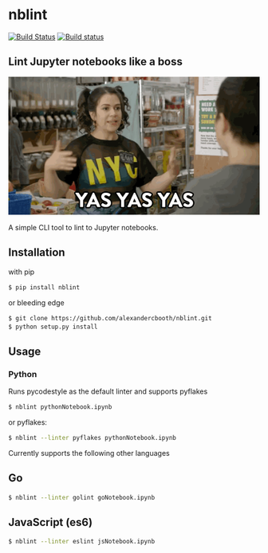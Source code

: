 # nblint
[![Build Status](https://travis-ci.com/alexandercbooth/nblint.svg?token=UDZsiVdppziAsV1HLtLw&branch=master)](https://travis-ci.com/alexandercbooth/nblint) [![Build status](https://ci.appveyor.com/api/projects/status/53ddbl40npfp9mre?svg=true)](https://ci.appveyor.com/project/alexandercbooth/nblint)


Lint Jupyter notebooks like a boss
---
![](boss.gif)


A simple CLI tool to lint to Jupyter notebooks.
## Installation
with pip
```bash
$ pip install nblint
```

or bleeding edge
```bash
$ git clone https://github.com/alexandercbooth/nblint.git
$ python setup.py install
```


## Usage
### Python
Runs pycodestyle as the default linter and supports pyflakes
```bash
$ nblint pythonNotebook.ipynb
```
or pyflakes:
```bash
$ nblint --linter pyflakes pythonNotebook.ipynb
```
Currently supports the following other languages
## Go
```bash
$ nblint --linter golint goNotebook.ipynb
```
## JavaScript (es6)
```bash
$ nblint --linter eslint jsNotebook.ipynb
```
